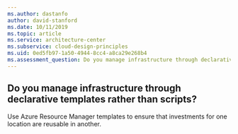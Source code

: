 ```yaml
---
ms.author: dastanfo
author: david-stanford
ms.date: 10/11/2019
ms.topic: article
ms.service: architecture-center
ms.subservice: cloud-design-principles
ms.uid: 0ed5fb97-1a50-4944-8cc4-a8ca29e268b4
ms.assessment_question: Do you manage infrastructure through declarative templates rather than scripts?
---
```

## Do you manage infrastructure through declarative templates rather than scripts?


Use Azure Resource Manager templates to ensure that investments for one location are reusable in another.